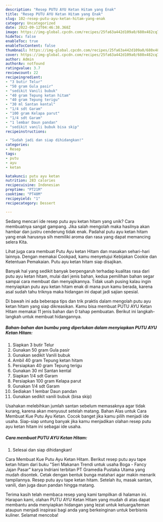 ```yaml
---
description: "Resep PUTU AYU Ketan Hitam yang Enak"
title: "Resep PUTU AYU Ketan Hitam yang Enak"
slug: 102-resep-putu-ayu-ketan-hitam-yang-enak
category: Uncategorized
date: 2022-09-12T04:46:38.368Z
image: https://img-global.cpcdn.com/recipes/25fa63a442d109a0/680x482cq70/putu-ayu-ketan-hitam-foto-resep-utama.jpg
hideToc: false
enableToc: true
enableTocContent: false
thumbnail: https://img-global.cpcdn.com/recipes/25fa63a442d109a0/680x482cq70/putu-ayu-ketan-hitam-foto-resep-utama.jpg
cover: https://img-global.cpcdn.com/recipes/25fa63a442d109a0/680x482cq70/putu-ayu-ketan-hitam-foto-resep-utama.jpg
author: Admin
authorAv: notfound
ratingvalue: 3.7
reviewcount: 22
recipeingredient:
- "3 butir Telur"
- "50 gram Gula pasir"
- "sedikit Vanili bubuk"
- "40 gram Tepung ketan hitam"
- "40 gram Tepung terigu"
- "30 ml Santan kental"
- "1/4 sdt Garam"
- "100 gram Kelapa parut"
- "1/4 sdt Garam"
- "1 lembar Daun pandan"
- "sedikit vanili bubuk bisa skip"
recipeinstructions:

- "Sudah jadi dan siap dihidangkan!"
categories:
- Resep
tags:
- putu
- ayu
- ketan

katakunci: putu ayu ketan 
nutrition: 283 calories
recipecuisine: Indonesian
preptime: "PT21M"
cooktime: "PT40M"
recipeyield: "1"
recipecategory: Dessert

---
```





Sedang mencari ide resep putu ayu ketan hitam yang unik? Cara membuatnya sangat gampang. Jika salah mengolah maka hasilnya akan hambar dan justru cenderung tidak enak. Padahal putu ayu ketan hitam yang enak harusnya sih memiliki aroma dan rasa yang dapat memancing selera Kita.





Lihat juga cara membuat Putu Ayu ketan Hitam dan masakan sehari-hari lainnya. Dengan memakai Cookpad, kamu menyetujui Kebijakan Cookie dan Ketentuan Pemakaian. Putu ayu ketan hitam siap disajikan.

Banyak hal yang sedikit banyak berpengaruh terhadap kualitas rasa dari putu ayu ketan hitam, mulai dari jenis bahan, kedua pemilihan bahan segar sampai cara membuat dan menyajikannya. Tidak usah pusing kalau ingin menyiapkan putu ayu ketan hitam enak di mana pun kamu berada, karena asal sudah tahu triknya maka hidangan ini dapat jadi sajian spesial.






Di bawah ini ada beberapa tips dan trik praktis dalam mengolah putu ayu ketan hitam yang siap dikreasikan. Kamu bisa membuat PUTU AYU Ketan Hitam memakai 11 jenis bahan dan 0 tahap pembuatan. Berikut ini langkah-langkah untuk membuat hidangannya.

<!--inarticleads1-->

##### Bahan-bahan dan bumbu yang diperlukan dalam menyiapkan PUTU AYU Ketan Hitam:

1. Siapkan 3 butir Telur
1. Gunakan 50 gram Gula pasir
1. Gunakan sedikit Vanili bubuk
1. Ambil 40 gram Tepung ketan hitam
1. Persiapkan 40 gram Tepung terigu
1. Gunakan 30 ml Santan kental
1. Siapkan 1/4 sdt Garam
1. Persiapkan 100 gram Kelapa parut
1. Gunakan 1/4 sdt Garam
1. Sediakan 1 lembar Daun pandan
1. Gunakan sedikit vanili bubuk (bisa skip)


Usahakan melebihkan jumlah santan sebelum memasaknya agar tidak kurang, karena akan menyusut setelah matang. Bahan Alas untuk Cara Membuat Kue Putu Ayu Ketan. Cocok banget jika kamu pilih menjadi ide usaha. Siap-siap untung banyak jika kamu menjadikan olahan resep putu ayu ketan hitam ini sebagai ide usaha. 

<!--inarticleads2-->

##### Cara membuat PUTU AYU Ketan Hitam:


1. Selesai dan siap dihidangkan!

Cara Membuat Kue Putu Ayu Ketan Hitam. Berikut resep putu ayu tape ketan hitam dari buku &#34;Seri Makanan Trendi untuk usaha Boga - Fancy Jajan Pasar&#34; karya Indriani terbitan PT Gramedia Pustaka Utama yang mudah disontek. Cetak dengan bentuk bunga matahari agar makin menarik tampilannya. Resep putu ayu tape ketan hitam. Setelah itu, masak santan, vanili, dan juga daun pandan hingga matang. 

Terima kasih telah membaca resep yang kami tampilkan di halaman ini. Harapan kami, olahan PUTU AYU Ketan Hitam yang mudah di atas dapat membantu anda menyiapkan hidangan yang lezat untuk keluarga/teman ataupun menjadi inspirasi bagi anda yang berkeinginan untuk berbisnis kuliner. Selamat mencoba!
